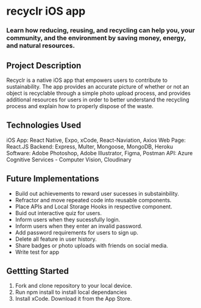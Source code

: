 # recyclr iOS app

### Learn how reducing, reusing, and recycling can help you, your community, and the environment by saving money, energy, and natural resources.

## Project Description

Recyclr is a native iOS app that empowers users to contribute to sustainability. The app provides an accurate picture of whether or not an object is recyclable through a simple photo upload process, and provides additional resources for users in order to better understand the recycling process and explain how to properly dispose of the waste.

## Technologies Used

iOS App: React Native, Expo, xCode, React-Naviation, Axios
Web Page: React.JS
Backend: Express, Multer, Mongoose, MongoDB, Heroku
Software: Adobe Photoshop, Adobe Illustrator, Figma, Postman
API: Azure Cognitive Services - Computer Vision, Cloudinary

## Future Implementations
- Build out achievements to reward user sucesses in substainbility. 
- Refractor and move repeated code into reusable components.
- Place APIs and Local Storage Hooks in respective component.
- Buid out interactive quiz for users.
- Inform users when they sucessfully login.
- Inform users when they enter an invalid password.
- Add password requirements for users to sign up.
- Delete all feature in user history.
- Share badges or photo uploads with friends on social media. 
- Write test for app


## Gettting Started

1. Fork and clone repository to your local device.
2. Run npm install to install local dependancies
3. Install xCode. Download it from the App Store.
